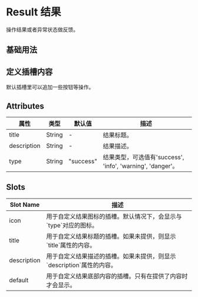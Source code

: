 <script setup>
import resultBase from "./result-base.vue"
import resultCustom from "./result-custom.vue"
</script>

# Result 结果

操作结果或者异常状态做反馈。


## 基础用法

<resultBase />

## 定义插槽内容

默认插槽里可以追加一些按钮等操作。

<resultCustom />

## Attributes

<table>
  <thead>
    <tr>
      <th>属性</th>
      <th>类型</th>
      <th>默认值</th>
      <th>描述</th>
    </tr>
  </thead>
  <tbody>
    <tr>
      <td>title</td>
      <td>String</td>
      <td>-</td>
      <td>结果标题。</td>
    </tr>
    <tr>
      <td>description</td>
      <td>String</td>
      <td>-</td>
      <td>结果描述。</td>
    </tr>
    <tr>
      <td>type</td>
      <td>String</td>
      <td>"success"</td>
      <td>结果类型，可选值有'success', 'info', 'warning', 'danger'。</td>
    </tr>
  </tbody>
</table>

## Slots

<table>
  <thead>
    <tr>
      <th>Slot Name</th>
      <th>描述</th>
    </tr>
  </thead>
  <tbody>
    <tr>
      <td>icon</td>
      <td>用于自定义结果图标的插槽。默认情况下，会显示与`type`对应的图标。</td>
    </tr>
    <tr>
      <td>title</td>
      <td>用于自定义结果标题的插槽。如果未提供，则显示`title`属性的内容。</td>
    </tr>
    <tr>
      <td>description</td>
      <td>用于自定义结果描述的插槽。如果未提供，则显示`description`属性的内容。</td>
    </tr>
    <tr>
      <td>default</td>
      <td>用于自定义结果底部内容的插槽。只有在提供了内容时才会显示。</td>
    </tr>
  </tbody>
</table>
